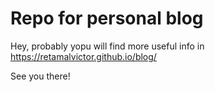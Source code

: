 # Repo for personal blog

Hey, probably yopu will find more useful info in https://retamalvictor.github.io/blog/

See you there!
